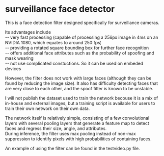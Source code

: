 # surveillance face detector  
This is a face detection filter designed specifically for surveillance cameras.   
  
Its advantages include   
-- very fast processing (capable of processing a 256px image in 4ms on an NVIDIA 1080, which equates to around 250 fps)  
-- providing a rotated square bounding box for further face recognition  
-- offers additional face attributes such as the probability of spoofing and mask wearing  
-- not use complicated constuctions. So it can be used on embeded devices  

However, the filter does not work with large faces (although they can be found by reducing the image size). It also has difficulty detecting faces that are very close to each other, and the spoof filter is known to be unstable.   

  
I will not publish the dataset used to train the network becouse it is a mix of in-house and external images, but a training script is available for users to train their own network on their own data.   
  
The network itself is relatively simple, consisting of a few convolutional layers with several pooling layers that generate a feature map to detect faces and regress their size, angle, and attributes.   
During inference, the filter uses max pooling instead of non-max suppression to identify pixels with high probabilities of containing faces.   
  
An example of using the filter can be found in the testvideo.py file.  
  
